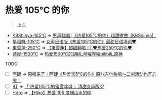 热爱 105°C 的你
===============

> 上头


+ [KBShinya-105°C](KBShinya-105°C.ass) => [男声翻唱 |《热爱105℃的你》超甜歌曲【KBShinya】](https://www.bilibili.com/video/BV16o4y11719)
+ [早稻叽-105°C](早稻叽-105°C.ass) => [女声日语版《热爱105°C的你》最甜日语填词❤️](https://www.bilibili.com/video/BV1jK4y197Au)
+ [東雪蓮-250°C](東雪蓮-250°C.ass) => [【東雪蓮】超甜翻唱！| ❤️热爱250°C的你❤️](https://www.bilibili.com/video/BV1sB4y1M7bj)
+ [诗岸-1500°C](诗岸-1500°C.ass) => [热爱1500°C的胡桃_哔哩哔哩bilibili_原神](https://www.bilibili.com/video/BV1EM4y1u7Hr)

TODO
- [ ] [阿肆]() => [原唱来了！阿肆《热爱105℃的你》原味吉他弹唱～二创活动也开启啦！](https://www.bilibili.com/video/BV1Eg411G7Rn)
- [ ] [BT]() => [「 热爱105°C的蜜雪冰城 」清甜女声版♡](https://www.bilibili.com/video/BV13v411W7o7)
- [ ] [Hirro]() => [【Hiiro】热爱 105 度崂山水的你](https://www.bilibili.com/video/BV13M4y1u7d6)
